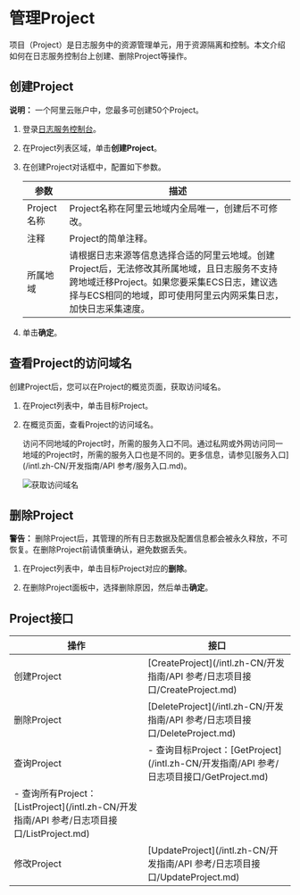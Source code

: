 # 管理Project

项目（Project）是日志服务中的资源管理单元，用于资源隔离和控制。本文介绍如何在日志服务控制台上创建、删除Project等操作。

## 创建Project

**说明：** 一个阿里云账户中，您最多可创建50个Project。

1.  登录[日志服务控制台](https://sls.console.aliyun.com)。

2.  在Project列表区域，单击**创建Project**。

3.  在创建Project对话框中，配置如下参数。

    |参数|描述|
    |--|--|
    |Project名称|Project名称在阿里云地域内全局唯一，创建后不可修改。|
    |注释|Project的简单注释。|
    |所属地域|请根据日志来源等信息选择合适的阿里云地域。创建Project后，无法修改其所属地域，且日志服务不支持跨地域迁移Project。如果您要采集ECS日志，建议选择与ECS相同的地域，即可使用阿里云内网采集日志，加快日志采集速度。 |

4.  单击**确定**。


## 查看Project的访问域名

创建Project后，您可以在Project的概览页面，获取访问域名。

1.  在Project列表中，单击目标Project。

2.  在概览页面，查看Project的访问域名。

    访问不同地域的Project时，所需的服务入口不同。通过私网或外网访问同一地域的Project时，所需的服务入口也是不同的。更多信息，请参见[服务入口](/intl.zh-CN/开发指南/API 参考/服务入口.md)。

    ![获取访问域名](https://static-aliyun-doc.oss-accelerate.aliyuncs.com/assets/img/zh-CN/5840431261/p275087.png)


## 删除Project

**警告：** 删除Project后，其管理的所有日志数据及配置信息都会被永久释放，不可恢复。在删除Project前请慎重确认，避免数据丢失。

1.  在Project列表中，单击目标Project对应的**删除**。

2.  在删除Project面板中，选择删除原因，然后单击**确定**。


## Project接口

|操作|接口|
|--|--|
|创建Project|[CreateProject](/intl.zh-CN/开发指南/API 参考/日志项目接口/CreateProject.md)|
|删除Project|[DeleteProject](/intl.zh-CN/开发指南/API 参考/日志项目接口/DeleteProject.md)|
|查询Project|-   查询目标Project：[GetProject](/intl.zh-CN/开发指南/API 参考/日志项目接口/GetProject.md)
-   查询所有Project：[ListProject](/intl.zh-CN/开发指南/API 参考/日志项目接口/ListProject.md) |
|修改Project|[UpdateProject](/intl.zh-CN/开发指南/API 参考/日志项目接口/UpdateProject.md)|

